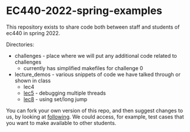 # EC440-2022-spring-examples
This repository exists to share code both between staff and students of ec440 in spring 2022.

Directories:
- challenges - place where we will put any additional code related to challenges
   * currently has simplified makefiles for challenge 0
- lecture_demos - various snippets of code we have talked through or shown in class
   * lec4
   * [lec5](lecture_demos/lec5/README.md) - debugging multiple threads
   * [lec8](lecture_demos/lec8/README.md) - using set/long jump

You can fork your own version of this repo, and then suggest changes
to us, by looking at
[following](https://docs.github.com/en/github/collaborating-with-issues-and-pull-requests/creating-a-pull-request-from-a-fork).
We could access, for example, test cases that you want to make available to other students. 

